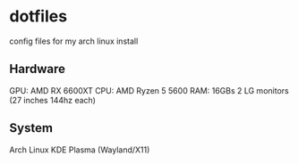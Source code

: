 # dotfiles

config files for my arch linux install

## Hardware

GPU: AMD RX 6600XT
CPU: AMD Ryzen 5 5600
RAM: 16GBs
2 LG monitors (27 inches 144hz each)

## System

Arch Linux
KDE Plasma (Wayland/X11)

